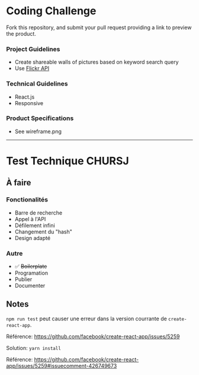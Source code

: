 # Coding Challenge
Fork this repository, and submit your pull request providing a link to preview the product.

### Project Guidelines
* Create shareable walls of pictures based on keyword search query
* Use [Flickr API](https://www.flickr.com/services/api)

### Technical Guidelines
* React.js
* Responsive

### Product Specifications
* See wireframe.png

---

# Test Technique CHURSJ

## À faire

### Fonctionalités

* Barre de recherche
* Appel à l'API
* Défilement infini
* Changement du "hash"
* Design adapté

### Autre

* ✅ ~~Boilerplate~~
* Programation
* Publier
* Documenter


## Notes

`npm run test` peut causer une erreur dans la version courrante de `create-react-app`.

Référence: https://github.com/facebook/create-react-app/issues/5259

Solution: `yarn install`

Référence: https://github.com/facebook/create-react-app/issues/5259#issuecomment-426749673
